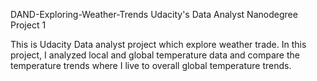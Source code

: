 DAND-Exploring-Weather-Trends
Udacity's Data Analyst Nanodegree Project 1

This is Udacity Data analyst project which explore weather trade. In this project, I analyzed local and global temperature data and compare the temperature trends where I live to overall global temperature trends.